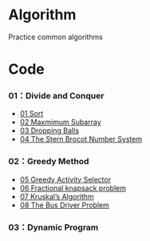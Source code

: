 # Algorithm
Practice common algorithms
>
# Code
### 01：Divide and Conquer    
- [01 Sort](https://github.com/tailer954/Algorithm/blob/master/01_Divide%20and%20Conquer/01%E3%80%81Sort.cpp)
- [02 Maxmimum Subarray](https://github.com/tailer954/Algorithm/blob/master/01_Divide%20and%20Conquer/02%E3%80%81Maximum_Subarray.cpp)
- [03 Dropping Balls](https://github.com/tailer954/Algorithm/blob/master/01_Divide%20and%20Conquer/03%E3%80%81Dropping_Balls.cpp)
- [04 The Stern Brocot Number System](https://github.com/tailer954/Algorithm/blob/master/01_Divide%20and%20Conquer/04%E3%80%81The_Stern-Brocot_Number_System.cpp)
>
### 02：Greedy Method  
- [05 Greedy Activity Selector](https://github.com/tailer954/Algorithm/blob/master/02_Greedy%20Method/05%E3%80%81Greedy_Activity_Selector.cpp)
- [06 Fractional knapsack problem](https://github.com/tailer954/Algorithm/blob/master/02_Greedy%20Method/06%E3%80%81Fractional_knapsack_problem.cpp)
- [07 Kruskal’s Algorithm](https://github.com/tailer954/Algorithm/blob/master/02_Greedy%20Method/07%E3%80%81Kruskal%E2%80%99s_Algorithm.cpp)
- [08 The Bus Driver Problem](https://github.com/tailer954/Algorithm/blob/master/02_Greedy%20Method/08%E3%80%81The_Bus_Driver_Problem.cpp)
>
### 03：Dynamic Program
